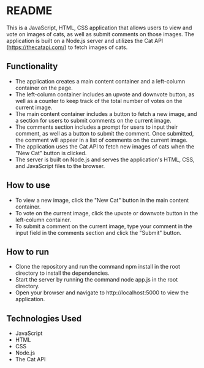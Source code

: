 # README
This is a JavaScript, HTML, CSS application that allows users to view and vote on images of cats, as well as submit comments on those images. The application is built on a Node.js server and utilizes the Cat API (https://thecatapi.com/) to fetch images of cats.

## **Functionality**
- The application creates a main content container and a left-column container on the page.
- The left-column container includes an upvote and downvote button, as well as a counter to keep track of the total number of votes on the current image.
- The main content container includes a button to fetch a new image, and a section for users to submit comments on the current image.
- The comments section includes a prompt for users to input their comment, as well as a button to submit the comment. Once submitted, the comment will appear in a list of comments on the current image.
- The application uses the Cat API to fetch new images of cats when the "New Cat" button is clicked.
- The server is built on Node.js and serves the application's HTML, CSS, and JavaScript files to the browser.
## **How to use**
- To view a new image, click the "New Cat" button in the main content container.
- To vote on the current image, click the upvote or downvote button in the left-column container.
- To submit a comment on the current image, type your comment in the input field in the comments section and click the "Submit" button.
## **How to run**
- Clone the repository and run the command npm install in the root directory to install the dependencies.
- Start the server by running the command node app.js in the root directory.
- Open your browser and navigate to http://localhost:5000 to view the application.
## **Technologies Used**
- JavaScript
- HTML
- CSS
- Node.js
- The Cat API
